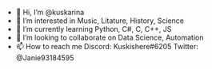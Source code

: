 - 👋 Hi, I’m @kuskarina
- 👀 I’m interested in Music, Litature, History, Science
- 🌱 I’m currently learning Python, C#, C, C++, JS
- 💞️ I’m looking to collaborate on Data Science, Automation
- 📫 How to reach me Discord: Kuskishere#6205 Twitter: @Janie93184595

<!---
kuskarina/kuskarina is a ✨ special ✨ repository because its `README.md` (this file) appears on your GitHub profile.
You can click the Preview link to take a look at your changes.
--->
